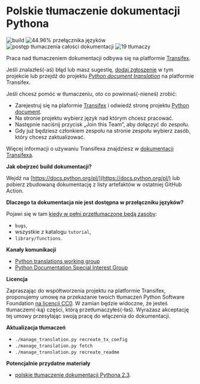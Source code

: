 Polskie tłumaczenie dokumentacji Pythona
========================================
![build](https://github.com/python/python-docs-pl/workflows/.github/workflows/update-and-build.yml/badge.svg)
![44.96% przełącznika języków](https://img.shields.io/badge/przełącznik_języków-44.96%25-0.svg)
![postęp tłumaczenia całości dokumentacji](https://img.shields.io/badge/dynamic/json.svg?label=całość&query=$.pl&url=http://gce.zhsj.me/python/39)
![19 tłumaczy](https://img.shields.io/badge/tłumaczy-19-0.svg)

Praca nad tłumaczeniem dokumentacji odbywa się na platformie [Transifex](https://www.transifex.com/).

Jeśli znalazłeś(-aś) błąd lub masz sugestię,
[dodaj zgłoszenie](https://github.com/python/python-docs-pl/issues) w tym projekcie lub
przejdź do projektu
[*Python document translation*](https://www.transifex.com/python-doc/python-39/)
na platformie Transifex.

Jeśli chcesz pomóc w tłumaczeniu, oto co powinnaś(-nieneś) zrobić:

* Zarejestruj się na plaformie [Transifex](https://www.transifex.com/) i odwiedź stronę
projektu [Python document](https://www.transifex.com/python-doc/python-39/).
* Na stronie projektu wybierz język nad którym chcesz pracować.
* Następnie naciśnij przycisk „Join this Team”, aby dołączyć do zespołu.
* Gdy już będziesz członkiem zespołu na stronie zespołu wybierz zasób, który chcesz zaktualizować.

Więcej informacji o używaniu Transifexa znajdziesz w
[dokumentacji Transifexa](https://docs.transifex.com/getting-started-1/translators).

**Jak obejrzeć build dokumentacji?**

Wejdź na [https://docs.python.org/pl/](https://docs.python.org/pl/)
lub pobierz zbudowaną dokumentację z listy artefaktów w ostatniej GitHub Action. 

**Dlaczego ta dokumentacja nie jest dostępna w przełączniku języków?**

Pojawi się w tam
[kiedy w pełni przetłumaczone będą zasoby](https://www.python.org/dev/peps/pep-0545/#add-translation-to-the-language-switcher):
* `bugs`,
* wszystkie z katalogu `tutorial`,
* `library/functions`.

**Kanały komunikacji**

* [Python translations working group](https://mail.python.org/mailman3/lists/translation.python.org/)
* [Python Documentation Special Interest Group](https://www.python.org/community/sigs/current/doc-sig/)

**Licencja**

Zapraszając do współtworzenia projektu na platformie Transifex, proponujemy umowę na
przekazanie twoich tłumaczeń Python Software Foundation
[na licencji CC0](https://creativecommons.org/publicdomain/zero/1.0/deed.pl).
W zamian będzie widoczne, że jesteś tłumaczem(-ką) części, którą przetłumaczyłeś(-łaś).
Wyrażasz akceptację tej umowy przesyłając swoją pracę do włączenia do dokumentacji.

**Aktualizacja tłumaczeń**
* `./manage_translation.py recreate_tx_config`
* `./manage_translation.py fetch`
* `./manage_translation.py recreate_readme`

**Potencjalnie przydatne materiały**
* [polskie tłumaczenie dokumentacji Pythona 2.3](https://pl.python.org/docs/).
